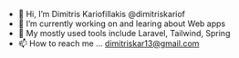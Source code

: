 - 👋 Hi, I’m Dimitris Kariofillakis @dimitriskariof
- 👀 I’m currently working on and learing about Web apps
- 🌱 My mostly used tools include Laravel, Tailwind, Spring
- 📫 How to reach me ... dimitriskar13@gmail.com

<!---
dimitriskariof/dimitriskariof is a ✨ special ✨ repository because its `README.md` (this file) appears on your GitHub profile.
You can click the Preview link to take a look at your changes.
--->
